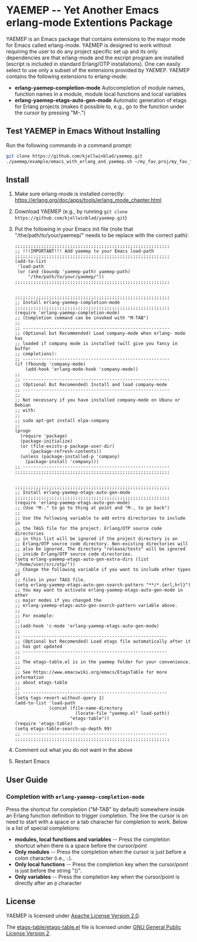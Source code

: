 
YAEMEP -- Yet Another Emacs erlang-mode Extentions Package
==========================================================

YAEMEP is an Emacs package that contains extensions to the major mode
for Emacs called erlang-mode. YAEMEP is designed to work without
requiring the user to do any project specific set up and its only
dependencies are that erlang-mode and the escript program are
installed (escript is included in standard Erlang/OTP
installations). One can easily select to use only a subset of the
extensions provided by YAEMEP. YAEMEP contains the following
extensions to erlang-mode:

* **erlang-yaemep-completion-mode** Autocompletion of module names,
  function names in a module, module local functions and local
  variables
* **erlang-yaemep-etags-auto-gen-mode** Automatic generation of etags
  for Erlang projects (makes it possible to, e.g., go to the function
  under the cursor by pressing "M-.")

Test YAEMEP in Emacs Without Installing
---------------------------------------

Run the following commands in a command prompt:

```bash
git clone https://github.com/kjellwinblad/yaemep.git
./yaemep/example/emacs_with_erlang_and_yaemep.sh ~/my_fav_proj/my_fav_file.erl
```

Install
-------

1. Make sure erlang-mode is installed correctly:
   https://erlang.org/doc/apps/tools/erlang_mode_chapter.html
2. Download YAEMEP (e.g., by running `git clone https://github.com/kjellwinblad/yaemep.git`)
3. Put the following in your Emacs init file (note that
   "/the/path/to/your/yaemep/" needs to be replace with the correct path):

   ```elisp
   ;;;;;;;;;;;;;;;;;;;;;;;;;;;;;;;;;;;;;;;;;;;;;;;;;;;;;;;;;;;
   ;; !!!IMPORTANT!!! Add yaemep to your Emacs load-path
   ;;;;;;;;;;;;;;;;;;;;;;;;;;;;;;;;;;;;;;;;;;;;;;;;;;;;;;;;;;;
   (add-to-list
    'load-path
    (or (and (boundp 'yaemep-path) yaemep-path)
        "/the/path/to/your/yaemep/"))
   ;;;;;;;;;;;;;;;;;;;;;;;;;;;;;;;;;;;;;;;;;;;;;;;;;;;;;;;;;;;


   ;;;;;;;;;;;;;;;;;;;;;;;;;;;;;;;;;;;;;;;;;;;;;;;;;;;;;;;;;;;
   ;; Install erlang-yaemep-completion-mode
   ;;;;;;;;;;;;;;;;;;;;;;;;;;;;;;;;;;;;;;;;;;;;;;;;;;;;;;;;;;;
   (require 'erlang-yaemep-completion-mode)
   ;; (Completion command can be invoked with "M-TAB")
   ;;
   ;; --------------------------------------------------------
   ;; (Optional but Recommended) Load company-mode when erlang- mode has
   ;; loaded if company mode is installed (will give you fancy in buffer
   ;; completions):
   ;; --------------------------------------------------------
   (if (fboundp 'company-mode)
       (add-hook 'erlang-mode-hook 'company-mode))
   ;;
   ;; --------------------------------------------------------
   ;; (Optional But Recomended) Install and load company-mode
   ;; --------------------------------------------------------
   ;;
   ;; Not necessary if you have installed company-mode on Ubunu or Debian
   ;; with:
   ;;
   ;; sudo apt-get install elpa-company
   ;;
   (progn
     (require 'package)
     (package-initialize)
     (or (file-exists-p package-user-dir)
         (package-refresh-contents))
     (unless (package-installed-p 'company)
       (package-install 'company)))
   ;; --------------------------------------------------------
   ;;;;;;;;;;;;;;;;;;;;;;;;;;;;;;;;;;;;;;;;;;;;;;;;;;;;;;;;;;;


   ;;;;;;;;;;;;;;;;;;;;;;;;;;;;;;;;;;;;;;;;;;;;;;;;;;;;;;;;;;;
   ;; Install erlang-yaemep-etags-auto-gen-mode
   ;;;;;;;;;;;;;;;;;;;;;;;;;;;;;;;;;;;;;;;;;;;;;;;;;;;;;;;;;;;
   (require 'erlang-yaemep-etags-auto-gen-mode)
   ;; (Use "M-." to go to thing at point and "M-, to go back")
   ;;
   ;; Use the following variable to add extra directories to include in
   ;; the TAGS file for the project. Erlang/OTP source code directories
   ;; in this list will be ignored if the project directory is an
   ;; Erlang/OTP source code directory. Non-existing directories will
   ;; also be ignored. The directory "release/tests" will be ignored
   ;; inside Erlang/OTP source code directories.
   (setq erlang-yaemep-etags-auto-gen-extra-dirs (list "/home/user/src/otp/"))
   ;; Change the following variable if you want to include other types of
   ;; files in your TAGS file.
   (setq erlang-yaemep-etags-auto-gen-search-pattern "**/*.{erl,hrl}")
   ;; You may want to activate erlang-yaemep-etags-auto-gen-mode in other
   ;; major modes if you changed the
   ;; erlang-yaemep-etags-auto-gen-search-pattern variable above.
   ;;
   ;; For example:
   ;;
   ;;(add-hook 'c-mode 'erlang-yaemep-etags-auto-gen-mode)
   ;;
   ;; -------------------------------------------------------
   ;; (Optional but Recomended) Load etags file automatically after it
   ;; has got updated
   ;; -------------------------------------------------------
   ;;
   ;; The etags-table.el is in the yaemep folder for your convenience.
   ;;
   ;; See https://www.emacswiki.org/emacs/EtagsTable for more information
   ;; about etags-table
   ;;
   ;; -------------------------------------------------------
   (setq tags-revert-without-query 1)
   (add-to-list 'load-path
                (concat (file-name-directory
                          (locate-file "yaemep.el" load-path))
                        "etags-table"))
   (require 'etags-table)
   (setq etags-table-search-up-depth 99)
   ;; -------------------------------------------------------
   ;;;;;;;;;;;;;;;;;;;;;;;;;;;;;;;;;;;;;;;;;;;;;;;;;;;;;;;;;;;
   ```
3. Comment out what you do not want in the above
4. Restart Emacs

User Guide
----------

### Completion with `erlang-yaemep-completion-mode`

Press the shortcut for completion ("M-TAB" by default) somewhere
inside an Erlang function definition to trigger completion. The line
the cursor is on need to start with a space or a tab character for
completion to work. Below is a list of special completions:

* **modules, local functions and variables** -- Press the completion
  shortcut when there is a space before the cursor/point
* **Only modules** -- Press the completion when the cursor is just before
  a colon character (i.e., `:`).
* **Only local functions** -- Press the completion key when the
  cursor/point is just before the string "()".
* **Only variables** -- Press the completion key when the cursor/point
  is directly after an `@` character


License
-------

YAEMEP is licensed under [Apache License Version 2.0](LICENSE.txt).

The [etags-table/etags-table.el](etags-table/etags-table.el) file is
licensed under [GNU General Public License Version
2](etags-table/LICENSE).
